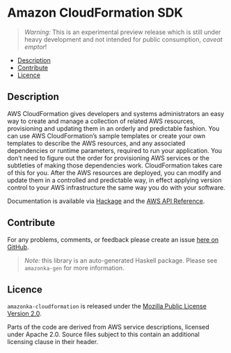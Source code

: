 # Amazon CloudFormation SDK

> _Warning:_ This is an experimental preview release which is still under heavy development and not intended for public consumption, _caveat emptor_!

* [Description](#description)
* [Contribute](#contribute)
* [Licence](#licence)

## Description

AWS CloudFormation gives developers and systems administrators an easy way to
create and manage a collection of related AWS resources, provisioning and
updating them in an orderly and predictable fashion. You can use AWS
CloudFormation’s sample templates or create your own templates to describe
the AWS resources, and any associated dependencies or runtime parameters,
required to run your application. You don’t need to figure out the order for
provisioning AWS services or the subtleties of making those dependencies
work. CloudFormation takes care of this for you. After the AWS resources are
deployed, you can modify and update them in a controlled and predictable way,
in effect applying version control to your AWS infrastructure the same way
you do with your software.

Documentation is available via [Hackage](http://hackage.haskell.org/package/amazonka-cloudformation)
and the [AWS API Reference](http://docs.aws.amazon.com/AWSCloudFormation/latest/APIReference/Welcome.html).


## Contribute

For any problems, comments, or feedback please create an issue [here on GitHub](https://github.com/brendanhay/amazonka/issues).

> _Note:_ this library is an auto-generated Haskell package. Please see `amazonka-gen` for more information.


## Licence

`amazonka-cloudformation` is released under the [Mozilla Public License Version 2.0](http://www.mozilla.org/MPL/).

Parts of the code are derived from AWS service descriptions, licensed under Apache 2.0.
Source files subject to this contain an additional licensing clause in their header.
